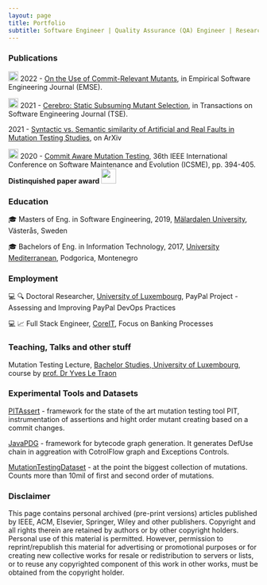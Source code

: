 ```yaml
---
layout: page
title: Portfolio
subtitle: Software Engineer | Quality Assurance (QA) Engineer | Researcher
---
```


### Publications

<img src="../assets/img/journal-article.png" height="20px">  2022 - [On the Use of Commit-Relevant Mutants](./_papers/On_the_use_of_commit_relevant_mutants.pdf), in Empirical Software Engineering Journal (EMSE).

<img src="../assets/img/journal-article.png" height="20px">  2021 - [Cerebro: Static Subsuming Mutant Selection](./_papers/Cerebro_static_subsuming_mutant_selection.pdf), in Transactions on Software Engineering Journal (TSE).

2021 - [Syntactic vs. Semantic similarity of Artificial and Real Faults in Mutation Testing Studies](./_papers/Syntactic_sementic_similarity_of_artifical_and_real_faults.pdf), on ArXiv 

<img src="../assets/img/conference-paper.png" height="20px">  2020 - [Commit Aware Mutation Testing](./_papers/Commit-Aware_mutation_testing.pdf), 36th IEEE International Conference on Software Maintenance and Evolution (ICSME), pp. 394-405. **Distinquished paper award** <img src="../assets/img/award.png" height="30px">

### Education

:mortar_board: Masters of Eng. in Software Engineering, 2019, [Mälardalen University](https://www.mdu.se/en/malardalen-university), Västerås, Sweden

:mortar_board: Bachelors of Eng. in Information Technology, 2017, [University Mediterranean](https://unimediteran.net/), Podgorica, Montenegro

### Employment 

:computer: :mag: Doctoral Researcher, [University of Luxembourg](https://wwwen.uni.lu/), PayPal Project - Assessing and Improving PayPal DevOps Practices

:computer: :chart_with_upwards_trend: Full Stack Engineer, [CoreIT](https://www.coreit.me/), Focus on Banking Processes 

### Teaching, Talks and other stuff

Mutation Testing Lecture, [Bachelor Studies, University of Luxembourg](https://wwwfr.uni.lu/formations/fstm/bachelor_in_applied_information_technology), course by [prof. Dr Yves Le Traon](https://wwwfr.uni.lu/snt/people/yves_le_traon)

### Experimental Tools and Datasets

[PITAssert](https://github.com/Ojda22/pitest/tree/pit-SOM-RM-AssertCache) - framework for the state of the art mutation testing tool PIT, instrumentation of assertions and hight order mutant creating based on a commit changes.

[JavaPDG](https://github.com/serval-uni-lu/java-pdg) - framework for bytecode graph generation. It generates DefUse chain in aggreation with CotrolFlow graph and Exceptions Controls.

[MutationTestingDataset](https://mutationtesting-user.github.io/evolve-mutation.github.io/) - at the point the biggest collection of mutations. Counts more than 10mil of first and second order of mutations.

### Disclaimer

This page contains personal archived (pre-print versions) articles published by IEEE, ACM, Elsevier, Springer, Wiley and other publishers. Copyright and all rights therein are retained by authors or by other copyright holders. Personal use of this material is permitted. However, permission to reprint/republish this material for advertising or promotional purposes or for creating new collective works for resale or redistribution to servers or lists, or to reuse any copyrighted component of this work in other works, must be obtained from the copyright holder.
